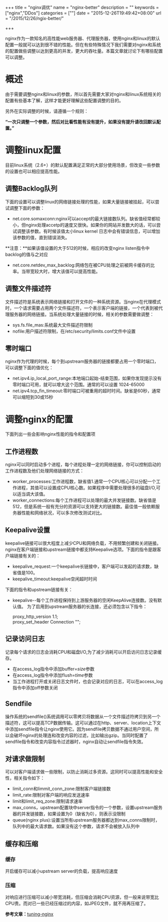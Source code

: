 +++
title = "nginx调优"
name = "nginx-better"
description = ""
keywords = ["nginx","DDos"]
categories = [""]
date = "2015-12-26T19:49:42+08:00"
url = "/2015/12/26/ngix-better/"

+++

nginx作为一款知名的高性能web服务器、代理服务器<!--more-->，使用nginx和linux的默认配置一般就可以达到很不错的性能。但在有些特殊情况下我们需要对nginx和系统的配置做些调整以达到更高的并发，更大的吞吐量。本篇文章就讨论下有哪些配置可以调整。

# 概述 #

由于需要调整nginx和linux的参数，所以首先需要大家对nginx和linux系统相关的配置有些基本了解，这样才能更好理解这些配置调整的目的。

另外在实际调整的时候，请遵循一个规则：

**“一次只调整一个参数，然后对比看性能有没有提升，如果没有提升请改回默认配置。”**

# 调整linux配置 #
目前linux系统（2.6+）的默认配置满足正常的大部分使用场景，但改变一些参数的设置也可以相应提高性能。

## 调整Backlog队列 ##
下面的设置可以调整linux的网络链接处理的性能，如果大量链接被挂起，可以尝试调整下面的参数：

- net.core.somaxconn:nginx可以accept的最大链接数队列。缺省值经常都较小，但nginx处理accetp的速度又很快。如果你的网站并发数大的话，可以尝试调整该参数。有时候该值太小linux kernel 日志中会有错误信息，可以增加该参数的值，直到错误消失。

**注意：**如果该值设置的大于512的时候，相应的改变nginx listen指令中backlog的值与之对应

- net.core.netdev\_max\_backlog:网络包在被CPU处理之前被网卡缓存的比率。当带宽较大时，增大该值可以提高性能。

## 调整文件描述符 ##
文件描述符是系统表示网络链接和打开文件的一种系统资源。当nginx在代理模式时，一个请求需要占用两个文件描述符，一个表示客户端的链接，一个代表到被代理服务器的网络链接。当系统处理大量链接的时候，相关的参数需要做调整：

- sys.fs.file\_mas:系统最大文件描述符限制
- nofile:用户描述符限制，在/etc/security/limits.conf文件中设置

## 零时端口 ##
nginx作为代理的时候，每个到upstream服务器的链接都要占用一个零时端口，可以调整下面的值优化：

- net.ipv4.ip\_local\_port_range:本地端口起始-结束范围，如果你发现提示没有零时端口可用，就可以增大这个范围。通常的可以设置 1024-65000
- net.ipv4.tcp\_fin\_timeout:零时端口可被重用的超时时间。缺省是60秒，通常可以缩短到30或15秒

# 调整nginx的配置 #
下面列出一些会影响nginx性能的指令和配置项

## 工作进程数 ##
nginx可以同时启动多个进程，每个进程处理一定的网络链接，你可以控制启动的工作进程数及他们处理网络链接的方式：

- worker_processes:工作进程数，缺省值1.通常一个CPU核心可以分配一个工作进程，其值可以设置成CPU核心数。如果程序中需要处理很多的磁盘I/O,可以适当调大该值。
- worker_connections:每个工作进程可以处理的最大并发链接数。缺省值是512，但是系统一般有充分的资源可以支持更大的链接数。最佳值一般依赖服务器性能和网络状况，可以多次修改测试对比。

## Keepalive设置 ##
keepalive链接可以很大程度上减少CPU和网络负载，不用频繁创建和关闭链接。nginx在客户端链接和upstream链接中都支持Keepalive选项。下面的指令是跟客户端链接有关的：

- keepalive_request:一个keepalive长链接中，客户端可以发起的请求数，缺省值是100。
- keepalive_timeout:keepalive空闲超时时间

下面的指令和upstream链接有关：

- keepalive--每个工作进程保持到上游服务器的空闲KeepAlive连接数。没有默认值。
为了启用到upstream服务器的长连接，还必须包含以下指令：

    proxy\_http\_version 1.1;  
	proxy\_set\_header Connection ""; 

## 记录访问日志 ##
记录每个请求的日志会消耗CPU和磁盘I/O,为了减少消耗可以开启访问日志记录缓存。

- 在access_log指令中添加buffer=*size*参数
- 在access_log指令中添加flush=*time*参数
- 当工作进程打开或关闭日志文件时，也会记录对应的日志，可以在access_log指令中添加off参数关闭

## Sendfile ##
操作系统的sendfile()系统调用可以零拷贝将数据从一个文件描述符拷贝到另一个描述符，这可以提高TCP数据传输。这可以通过在http、server、location上下文中添加sendfile指令让nginx使用它。因为sendfile拷贝数据不通过用户空间，所以会破坏nginx的处理连和改变内容的过滤，比如输出gzip。当同时配置了sendfile指令和改变内容指令过滤器时，nginx自动让sendfile指令失效。

## 对请求做限制 ##
可以对客户端请求做一些限制，以防止消耗过多资源。这同时可以提高性能和安全性，相关指令如下：

- limit_conn和limmit\_conn\_zone:限制客户端链接数
- limit_rate:限制对客户端的响应发送速率
- limit和limit\_req\_zone:限制请求速率
- max\_conns，upstream配置块中server指令的一个参数，设置upstream服务器的并发链接数，如果设置为0（缺省为0），则表示没限制
- queue(nginx plus):设置当所有upstream服务器都达到max\_conns限制时，队列中的最大请求数。如果没有这个参数，请求不会被放入队列中

## 缓存和压缩 ##
### 缓存 ###
开启缓存可以减小upstream server的负载，提高响应速度

### 压缩 ###
对响应进行压缩可以减小带宽消耗，但压缩会消耗CPU资源，但一般来说带宽比CPU贵。而对已一些已经压缩过的内容，如JPEG文件，就不用再压缩了。


**参考文章：**[tuning-nginx](https://www.nginx.com/blog/tuning-nginx/ "tuning-nginx")

